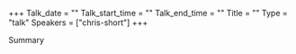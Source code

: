 +++
Talk_date = ""
Talk_start_time = ""
Talk_end_time = ""
Title = ""
Type = "talk"
Speakers = ["chris-short"]
+++

Summary